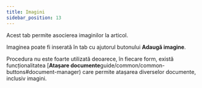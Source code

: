 ```yaml
---
title: Imagini
sidebar_position: 13
---
```


Acest tab permite asocierea imaginilor la articol.

Imaginea poate fi inserată în tab cu ajutorul butonului **Adaugă imagine**.

Procedura nu este foarte utilizată deoarece, în fiecare form, există funcționalitatea [**Atașare documente**guide/common/common-buttons#document-manager) care permite atașarea diverselor documente, inclusiv imagini.